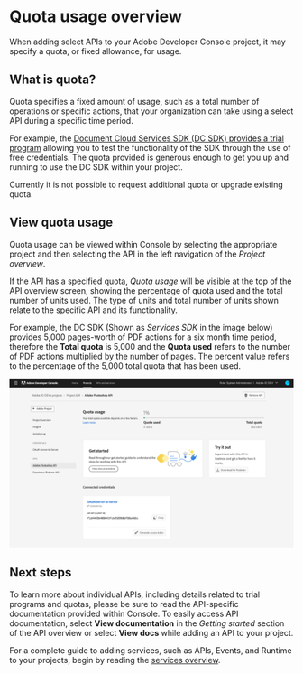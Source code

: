 # Quota usage overview

When adding select APIs to your Adobe Developer Console project, it may specify a quota, or fixed allowance, for usage. 

## What is quota?

Quota specifies a fixed amount of usage, such as a total number of operations or specific actions, that your organization can take using a select API during a specific time period.

For example, the [Document Cloud Services SDK (DC SDK) provides a trial program](https://www.adobe.io/apis/documentcloud/dcsdk/docs.html?view=services) allowing you to test the functionality of the SDK through the use of free credentials. The quota provided is generous enough to get you up and running to use the DC SDK within your project.

<InlineAlert slots="text"/>

Currently it is not possible to request additional quota or upgrade existing quota.

## View quota usage

Quota usage can be viewed within Console by selecting the appropriate project and then selecting the API in the left navigation of the *Project overview*. 

If the API has a specified quota, *Quota usage* will be visible at the top of the API overview screen, showing the percentage of quota used and the total number of units used. The type of units and total number of units shown relate to the specific API and its functionality.

For example, the DC SDK (Shown as *Services SDK* in the image below) provides 5,000 pages-worth of PDF actions for a six month time period, therefore the **Total quota** is 5,000 and the **Quota used** refers to the number of PDF actions multiplied by the number of pages. The percent value refers to the percentage of the 5,000 total quota that has been used.

![](../images/quota-usage.png)

## Next steps

To learn more about individual APIs, including details related to trial programs and quotas, please be sure to read the API-specific documentation provided within Console. To easily access API documentation, select **View documentation** in the *Getting started* section of the API overview or select **View docs** while adding an API to your project.

For a complete guide to adding services, such as APIs, Events, and Runtime to your projects, begin by reading the [services overview](services/).



